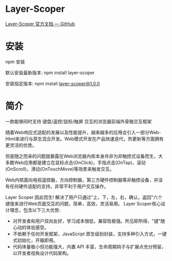 # Layer-Scoper

[Layer-Scoper 官方文档 — GitHub](https://starorbit723.github.io/layer-scoper/)


# 安装

npm 安装 

默认安装最新版本:   npm install layer-scoper

安装指定版本:   npm install layer-scoper@1.0.0


# 简介

一款能够同时支持 键盘/遥控/鼠标/触屏 交互的浏览器前端外骨骼交互框架

随着Web响应式适配的发展以及性能提升，越来越多的应用会引入一部分Web-Html来进行与原生混合开发。Web模式开发在产品快速迭代，热更新等方面拥有更灵活的优势。

但是随之而来的问题就暴露在Web浏览器内核本身并非为非触控式设备而生，大多数Web应用都是建立在鼠标点击(OnClick)，手指点击(OnTap)，滚动(OnScroll)，滑动(OnTouchMove)等场景来触发交互。

Web内核面向电视遥控器，方向控制器，第三方硬件控制器等非触控设备，并没有任何硬件适配的支持，非常不利于用户交互操作。

Layer Scoper 因此而生! 解决了用户只通过“上，下，左，右，确认，返回”六个键值来进行Web页面交互的问题，简单，高效，灵活易用。 Layer Scoper核心设计理念，包含以下三大优势:

- 对开发者和用户双向友好，学习成本很低，兼容性极强。所见即所得，"键"随心动的体验感受。
- 不依赖于任何开发框架，JavaScript 原生级别封装，支持多种引入方式，一键式初始化，开箱即用。
- 代码体量极小但功能强大，内置 API 丰富，生命周期钩子与扩展点充分预留，以开发者视角设计代码架构。